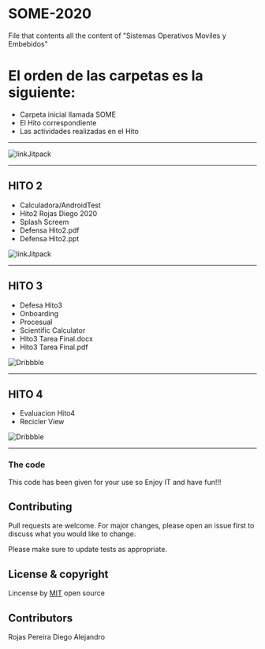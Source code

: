 # SOME-2020
File that contents all the content of "Sistemas Operativos Moviles y Embebidos"
<!-- My first working on Readme shit -->
# El orden de las carpetas es la siguiente:

* Carpeta inicial llamada SOME
* El Hito correspondiente
* Las actividades realizadas en el Hito
___

![linkJitpack](https://lh3.googleusercontent.com/GTmuiIZrppouc6hhdWiocybtRx1Tpbl52eYw4l-nAqHtHd4BpSMEqe-vGv7ZFiaHhG_l4v2m5Fdhapxw9aFLf28ErztHEv5WYIz5fA)

---
## HITO 2

* Calculadora/AndroidTest
* Hito2 Rojas Diego 2020
* Splash Screem
* Defensa Hito2.pdf
* Defensa Hito2.ppt

![linkJitpack](https://cdn.dribbble.com/users/1998175/screenshots/6215241/dribbble_sport.gif)

---
## HITO 3

* Defesa Hito3
* Onboarding
* Procesual
* Scientific Calculator
* Hito3 Tarea Final.docx
* Hito3 Tarea Final.pdf

![Dribbble](https://cdn.dribbble.com/users/1998175/screenshots/6798414/menu1_2.gif)

---
## HITO 4

* Evaluacion Hito4
* Recicler View

![Dribbble](https://cdn.dribbble.com/users/1094383/screenshots/5321441/800_2.gif)

---
### The code

This code has been given for your use so Enjoy IT and have fun!!!

## Contributing
Pull requests are welcome. For major changes, please open an issue first to discuss what you would like to change.

Please make sure to update tests as appropriate.

## License & copyright
Lincense by [MIT](https://choosealicense.com/licenses/mit/) open source

## Contributors

Rojas Pereira Diego Alejandro